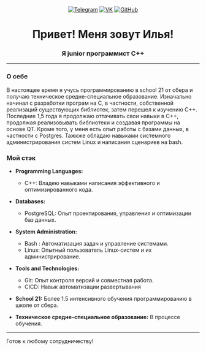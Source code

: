 
<div align="center">
  <a href="https://t.me/oldlifeblood"><img src="https://img.shields.io/badge/-Telegram-2CA5E0?style=for-the-badge&logo=telegram&logoColor=white" alt="Telegram"></a>
  <a href="https://vk.com/oldlifeblood"><img src="https://img.shields.io/badge/-VK-4C75A3?style=for-the-badge&logo=vk&logoColor=white" alt="VK"></a>
  <a href="https://github.com/oldlifeblood"><img src="https://img.shields.io/badge/-GitHub-181717?style=for-the-badge&logo=github&logoColor=white" alt="GitHub"></a>
</div>
<h1 align="center">Привет! Меня зовут Илья!</h1>
<h3 align="center">Я junior программист С++</h3>

---

### О себе

В настоящее время я учусь программированию в school 21 от сбера и получаю техническое средне-специальное образование. Изначально начинал с разработки програм на C, в частности, собственной реализаций существующих библиотек, затем перешел к изучению С++. Последние 1,5 года я продолжаю оттачивать свои навыки в C++, продолжая реализовывать библиотеки и создавая программы на основе QT. Кроме того, у меня есть опыт работы с базами данных, в частности с Postgres. Тажкже обладаю навыками системного администрирования систем Linux и написания сценариев на bash.

### Мой стэк

- **Programming Languages:**
  - C++: Владею навыками написания эффективного и оптимизированного кода.
- **Databases:**
  - PostgreSQL: Опыт проектирования, управления и оптимизации баз данных.
- **System Administration:**
  - Bash : Автоматизация задач и управление системами.
  - Linux: Опытный пользователь Linux-систем и их администрирование.
- **Tools and Technologies:**
  - Git: Опыт контроля версий и совместная работа.
  - СICD: Навык автоматизации развертывания

- **School 21:** Более 1.5 интенсивного обучения программированию в школе от сбера.
- **Техническое средне-специальное образование:** В процессе обучения.

---

Готов к любому сотрудничеству!
